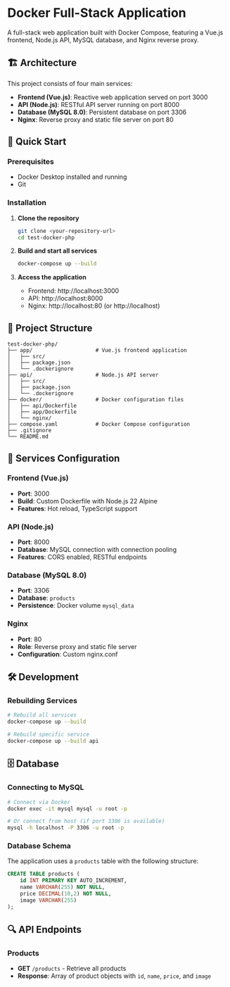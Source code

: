 # Docker Full-Stack Application

A full-stack web application built with Docker Compose, featuring a Vue.js frontend, Node.js API, MySQL database, and Nginx reverse proxy.

## 🏗️ Architecture

This project consists of four main services:

- **Frontend (Vue.js)**: Reactive web application served on port 3000
- **API (Node.js)**: RESTful API server running on port 8000
- **Database (MySQL 8.0)**: Persistent database on port 3306
- **Nginx**: Reverse proxy and static file server on port 80

## 🚀 Quick Start

### Prerequisites

- Docker Desktop installed and running
- Git

### Installation

1. **Clone the repository**
   ```bash
   git clone <your-repository-url>
   cd test-docker-php
   ```

2. **Build and start all services**
   ```bash
   docker-compose up --build
   ```

3. **Access the application**
   - Frontend: http://localhost:3000
   - API: http://localhost:8000
   - Nginx: http://localhost:80 (or http://localhost)

## 📁 Project Structure

```
test-docker-php/
├── app/                    # Vue.js frontend application
│   ├── src/
│   ├── package.json
│   └── .dockerignore
├── api/                    # Node.js API server
│   ├── src/
│   ├── package.json
│   └── .dockerignore
├── docker/                 # Docker configuration files
│   ├── api/Dockerfile
│   ├── app/Dockerfile
│   └── nginx/
├── compose.yaml            # Docker Compose configuration
├── .gitignore
└── README.md
```

## 🔧 Services Configuration

### Frontend (Vue.js)
- **Port**: 3000
- **Build**: Custom Dockerfile with Node.js 22 Alpine
- **Features**: Hot reload, TypeScript support

### API (Node.js)
- **Port**: 8000
- **Database**: MySQL connection with connection pooling
- **Features**: CORS enabled, RESTful endpoints

### Database (MySQL 8.0)
- **Port**: 3306
- **Database**: `products`
- **Persistence**: Docker volume `mysql_data`

### Nginx
- **Port**: 80
- **Role**: Reverse proxy and static file server
- **Configuration**: Custom nginx.conf

## 🛠️ Development

### Rebuilding Services
```bash
# Rebuild all services
docker-compose up --build

# Rebuild specific service
docker-compose up --build api
```

## 🗄️ Database

### Connecting to MySQL
```bash
# Connect via Docker
docker exec -it mysql mysql -u root -p

# Or connect from host (if port 3306 is available)
mysql -h localhost -P 3306 -u root -p
```

### Database Schema
The application uses a `products` table with the following structure:
```sql
CREATE TABLE products (
    id INT PRIMARY KEY AUTO_INCREMENT,
    name VARCHAR(255) NOT NULL,
    price DECIMAL(10,2) NOT NULL,
    image VARCHAR(255)
);
```

## 🔍 API Endpoints

### Products
- **GET** `/products` - Retrieve all products
- **Response**: Array of product objects with `id`, `name`, `price`, and `image`